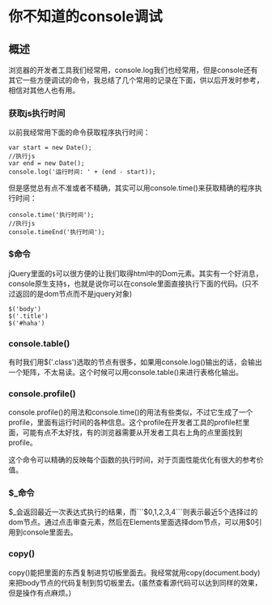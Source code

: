 # 你不知道的console调试

## 概述

浏览器的开发者工具我们经常用，console.log我们也经常用，但是console还有其它一些方便调试的命令，我总结了几个常用的记录在下面，供以后开发时参考，相信对其他人也有用。

### 获取js执行时间

以前我经常用下面的命令获取程序执行时间：

```
var start = new Date();
//执行js
var end = new Date();
console.log('运行时间: ' + (end - start));
```

但是感觉总有点不准或者不精确，其实可以用console.time()来获取精确的程序执行时间：

```
console.time('执行时间');
//执行js
console.timeEnd('执行时间');
```

### $命令

jQuery里面的```$```可以很方便的让我们取得html中的Dom元素。其实有一个好消息，console原生支持```$```，也就是说你可以在console里面直接执行下面的代码。(只不过返回的是dom节点而不是jquery对象)

```
$('body')
$('.title')
$('#haha')
```

### console.table()

有时我们用$('.class')选取的节点有很多，如果用console.log()输出的话，会输出一个矩阵，不太易读。这个时候可以用console.table()来进行表格化输出。

### console.profile()

console.profile()的用法和console.time()的用法有些类似，不过它生成了一个profile，里面有运行时间的各种信息。这个profile在开发者工具的profile栏里面，可能有点不太好找，有的浏览器需要从开发者工具右上角的点里面找到profile。

这个命令可以精确的反映每个函数的执行时间，对于页面性能优化有很大的参考价值。

### $_命令

$_会返回最近一次表达式执行的结果，而```$0,$1,$2,$3,$4```则表示最近5个选择过的dom节点。通过点击审查元素，然后在Elements里面选择dom节点，可以用$0引用到console里面去。

### copy()

copy()能把里面的东西复制进剪切板里面去。我经常就用copy(document.body)来把body节点的代码复制到剪切板里去。(虽然查看源代码可以达到同样的效果，但是操作有点麻烦。)








